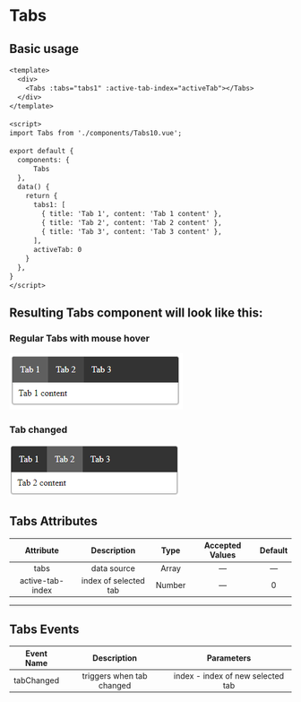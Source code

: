 # Tabs

## Basic usage
```vue
<template>
  <div>
    <Tabs :tabs="tabs1" :active-tab-index="activeTab"></Tabs>
  </div>
</template>
  
<script>
import Tabs from './components/Tabs10.vue';
  
export default {
  components: {
      Tabs
  },
  data() {
    return {
      tabs1: [
        { title: 'Tab 1', content: 'Tab 1 content' },
        { title: 'Tab 2', content: 'Tab 2 content' },
        { title: 'Tab 3', content: 'Tab 3 content' },
      ],
      activeTab: 0
    }
  },
}
</script>
```

## Resulting Tabs component will look like this:
### Regular Tabs with mouse hover
![Regular Tabs with mouse hover](DocAssets/tab.png)
### Tab changed
![Tab changed](DocAssets/tab-changed.png)

## Tabs Attributes

|Attribute|Description|Type|Accepted Values|Default|
|:-:|:-:|:-:|:-:|:-:|
|tabs|data source|Array|—|—|
|active-tab-index|index of selected tab|Number|—|0|

___
## Tabs Events
|Event Name|Description|Parameters|
|:-:|:-:|:-:|
|tabChanged|triggers when tab changed|index - index of new selected tab|